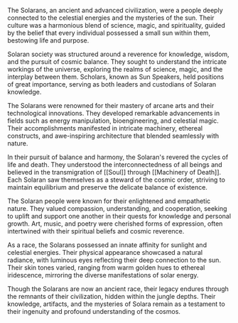 
The Solarans, an ancient and advanced civilization, were a people deeply connected to the celestial energies and the mysteries of the sun. Their culture was a harmonious blend of science, magic, and spirituality, guided by the belief that every individual possessed a small sun within them, bestowing life and purpose.

Solaran society was structured around a reverence for knowledge, wisdom, and the pursuit of cosmic balance. They sought to understand the intricate workings of the universe, exploring the realms of science, magic, and the interplay between them. Scholars, known as Sun Speakers, held positions of great importance, serving as both leaders and custodians of Solaran knowledge.

The Solarans were renowned for their mastery of arcane arts and their technological innovations. They developed remarkable advancements in fields such as energy manipulation, bioengineering, and celestial magic. Their accomplishments manifested in intricate machinery, ethereal constructs, and awe-inspiring architecture that blended seamlessly with nature.

In their pursuit of balance and harmony, the Solaran's revered the cycles of life and death. They understood the interconnectedness of all beings and believed in the transmigration of [[Soul]] through [[Machinery of Death]]. Each Solaran saw themselves as a steward of the cosmic order, striving to maintain equilibrium and preserve the delicate balance of existence.

The Solaran people were known for their enlightened and empathetic nature. They valued compassion, understanding, and cooperation, seeking to uplift and support one another in their quests for knowledge and personal growth. Art, music, and poetry were cherished forms of expression, often intertwined with their spiritual beliefs and cosmic reverence.

As a race, the Solarans possessed an innate affinity for sunlight and celestial energies. Their physical appearance showcased a natural radiance, with luminous eyes reflecting their deep connection to the sun. Their skin tones varied, ranging from warm golden hues to ethereal iridescence, mirroring the diverse manifestations of solar energy.

Though the Solarans are now an ancient race, their legacy endures through the remnants of their civilization, hidden within the jungle depths. Their knowledge, artifacts, and the mysteries of Solara remain as a testament to their ingenuity and profound understanding of the cosmos.




